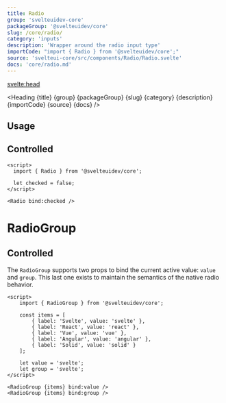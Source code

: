 ```yaml
---
title: Radio
group: 'svelteuidev-core'
packageGroup: '@svelteuidev/core'
slug: /core/radio/
category: 'inputs'
description: 'Wrapper around the radio input type'
importCode: "import { Radio } from '@svelteuidev/core';"
source: 'svelteui-core/src/components/Radio/Radio.svelte'
docs: 'core/radio.md'
---
```


<script>
  import { Demo, RadioDemos } from '@svelteuidev/demos';
	import { Heading } from "$lib/components";
</script>

<svelte:head>
  <title>{title} - SvelteUI</title>
</svelte:head>

<Heading {title} {group} {packageGroup} {slug} {category} {description} {importCode} {source} {docs} />

## Usage

<Demo demo={RadioDemos.configurator} />

## Controlled

```svelte
<script>
  import { Radio } from '@svelteuidev/core';

  let checked = false;
</script>

<Radio bind:checked />
```

# RadioGroup

<Demo demo={RadioDemos.groupConfigurator} />

## Controlled

The `RadioGroup` supports two props to bind the current active value: `value` and `group`. This last one exists to maintain the semantics of the native radio behavior.

```svelte
<script>
    import { RadioGroup } from '@svelteuidev/core';

    const items = [
        { label: 'Svelte', value: 'svelte' },
        { label: 'React', value: 'react' },
        { label: 'Vue', value: 'vue' },
        { label: 'Angular', value: 'angular' },
        { label: 'Solid', value: 'solid' }
    ];

    let value = 'svelte';
    let group = 'svelte';
</script>

<RadioGroup {items} bind:value />
<RadioGroup {items} bind:group />
```
